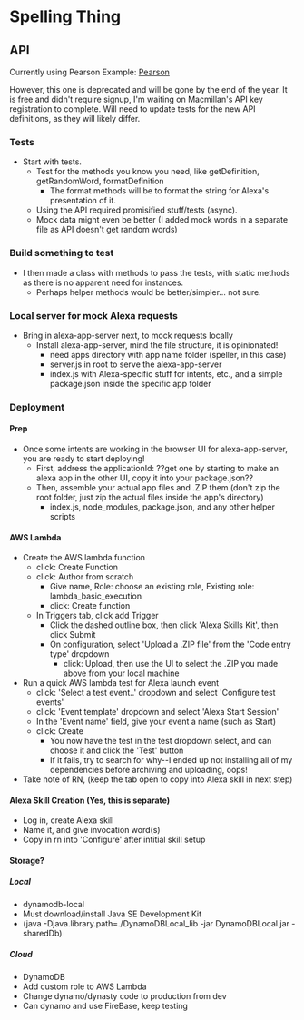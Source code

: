 
# Spelling Thing

## API

Currently using Pearson
Example: [Pearson](http://api.pearson.com/v2/dictionaries/entries?headword=test)

However, this one is deprecated and will be gone by the end of the year.
It is free and didn't require signup, I'm waiting on Macmillan's API key registration to complete.
Will need to update tests for the new API definitions, as they will likely differ.

### Tests

* Start with tests.
  * Test for the methods you know you need, like getDefinition, getRandomWord, formatDefinition
    * The format methods will be to format the string for Alexa's presentation of it.
  * Using the API required promisified stuff/tests (async).
  * Mock data might even be better (I added mock words in a separate file as API doesn't get random words)

### Build something to test

* I then made a class with methods to pass the tests, with static methods as there is no apparent need for instances.
  * Perhaps helper methods would be better/simpler... not sure.

### Local server for mock Alexa requests

* Bring in alexa-app-server next, to mock requests locally
  * Install alexa-app-server, mind the file structure, it is opinionated!
    * need apps directory with app name folder (speller, in this case)
    * server.js in root to serve the alexa-app-server
    * index.js with Alexa-specific stuff for intents, etc., and a simple package.json inside the specific app folder

### Deployment

#### Prep

* Once some intents are working in the browser UI for alexa-app-server, you are ready to start deploying!
  * First, address the applicationId: ??get one by starting to make an alexa app in the other UI, copy it into your package.json??
  * Then, assemble your actual app files and .ZIP them (don't zip the root folder, just zip the actual files inside the app's directory)
    * index.js, node_modules, package.json, and any other helper scripts

#### AWS Lambda

* Create the AWS lambda function
  * click: Create Function
  * click: Author from scratch
    * Give name, Role: choose an existing role, Existing role: lambda_basic_execution
    * click: Create function
  * In Triggers tab, click add Trigger
    * Click the dashed outline box, then click 'Alexa Skills Kit', then click Submit
    * On configuration, select 'Upload a .ZIP file' from the 'Code entry type' dropdown
      * click: Upload, then use the UI to select the .ZIP you made above from your local machine
* Run a quick AWS lambda test for Alexa launch event
  * click: 'Select a test event..' dropdown and select 'Configure test events'
  * click: 'Event template' dropdown and select 'Alexa Start Session'
  * In the 'Event name' field, give your event a name (such as Start)
  * click: Create
    * You now have the test in the test dropdown select, and can choose it and click the 'Test' button
    * If it fails, try to search for why--I ended up not installing all of my dependencies before archiving and uploading, oops!
* Take note of RN, (keep the tab open to copy into Alexa skill in next step)

#### Alexa Skill Creation (Yes, this is separate)

* Log in, create Alexa skill
* Name it, and give invocation word(s)
* Copy in rn into 'Configure' after intitial skill setup

#### Storage?

##### Local

* dynamodb-local
* Must download/install Java SE Development Kit
* (java -Djava.library.path=./DynamoDBLocal_lib -jar DynamoDBLocal.jar -sharedDb)

##### Cloud

* DynamoDB
* Add custom role to AWS Lambda
* Change dynamo/dynasty code to production from dev
* Can dynamo and use FireBase, keep testing
